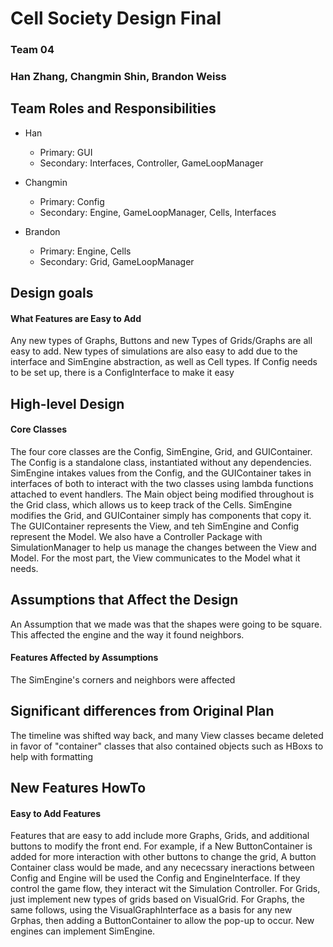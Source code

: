 # Cell Society Design Final
### Team 04
### Han Zhang, Changmin Shin, Brandon Weiss


## Team Roles and Responsibilities

 * Han
     - Primary: GUI
     - Secondary: Interfaces, Controller, GameLoopManager
 * Changmin
   *    Primary: Config
   * Secondary: Engine, GameLoopManager, Cells, Interfaces

 * Brandon
   * Primary: Engine, Cells
   * Secondary: Grid, GameLoopManager



## Design goals

#### What Features are Easy to Add
Any new types of Graphs, Buttons and new Types of Grids/Graphs are all easy to add. New types
of simulations are also easy to add due to the interface and SimEngine abstraction, as well as 
Cell types. If Config needs to be set up, there is a ConfigInterface to make it easy

## High-level Design

#### Core Classes
The four core classes are the Config, SimEngine, Grid, and GUIContainer. The Config is a standalone class,
instantiated without any dependencies. SimEngine intakes values from the Config, and the GUIContainer takes in interfaces of both 
to interact with the two classes using lambda functions attached to event handlers. The Main object being modified throughout is the 
Grid class, which allows us to keep track of the Cells. SimEngine modifies the Grid, and GUIContainer simply has components that copy it. 
The GUIContainer represents the View, and teh SimEngine and Config represent the Model. We also have a Controller Package with SimulationManager to help us
manage the changes between the View and Model. For the most part, the View communicates to the Model what it needs. 
## Assumptions that Affect the Design
An Assumption that we made was that the shapes were going to be square. This affected the engine and the way it found neighbors. 
#### Features Affected by Assumptions
The SimEngine's corners and neighbors were affected

## Significant differences from Original Plan
The timeline was shifted way back, and many View classes became deleted in favor of "container" classes that also contained objects such as HBoxs to help with formatting

## New Features HowTo

#### Easy to Add Features
Features that are easy to add include more Graphs, Grids, and additional buttons to modify the front end. For example, if a New ButtonContainer is added for
more interaction with other buttons to change the grid, A button Container class would be made, and any nececssary ineractions between Config and Engine will be used the Config and EngineInterface. If they
control the game flow, they interact wit the Simulation Controller. For Grids, just implement new types of grids based on VisualGrid. For Graphs, the same follows, using the VisualGraphInterface as a basis for any new Grphas, then adding
a ButtonContainer to allow the pop-up to occur. New engines can implement SimEngine. 

